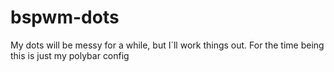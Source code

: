 # bspwm-dots
My dots will be messy for a while, but I´ll work things out.
For the time being this is just my polybar config
